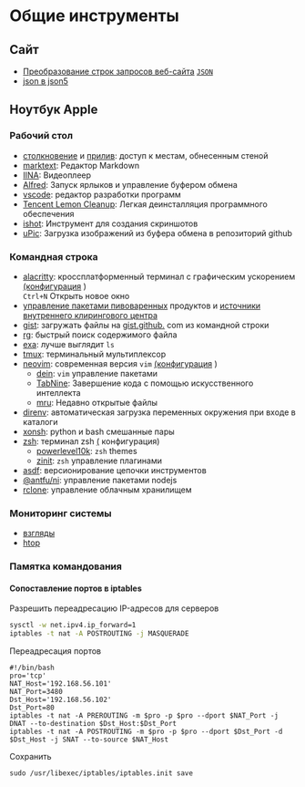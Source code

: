 # Общие инструменты

## Сайт

* [Преобразование строк запросов веб-сайта](https://www.convertonline.io/convert/query-string-to-json) [`JSON`](https://www.convertonline.io/convert/query-string-to-json)
* [json в json5](https://jsonformatter.org/json5-formatter)

## Ноутбук Apple

### Рабочий стол

* [столкновение](https://github.com/yichengchen/clashX) и [прилив](https://t.me/chaoxi): доступ к местам, обнесенным стеной
* [marktext](https://marktext.app): Редактор Markdown
* [IINA](https://iina.io): Видеоплеер
* [Alfred](https://www.alfredapp.com): Запуск ярлыков и управление буфером обмена
* [vscode](https://code.visualstudio.com): редактор разработки программ
* [Tencent Lemon Cleanup](https://lemon.qq.com): Легкая деинсталляция программного обеспечения
* [ishot](https://apps.apple.com/cn/app/ishot-%E4%BC%98%E7%A7%80%E7%9A%84%E6%88%AA%E5%9B%BE%E5%BD%95%E5%B1%8F%E5%B7%A5%E5%85%B7/id1485844094?mt=12): Инструмент для создания скриншотов
* [uPic](https://github.com/gee1k/uPic): Загрузка изображений из буфера обмена в репозиторий github

### Командная строка

* [alacritty](https://github.com/alacritty/alacritty): кроссплатформенный терминал с графическим ускорением [(конфигурация](https://github.com/gcxfd/osx/blob/master/HOME/.config/alacritty/alacritty.yml) )  
  `Ctrl+N` Открыть новое окно
* [управление пакетами пивоваренных](https://brew.sh) продуктов и [источники внутреннего клирингового центра](https://mirrors.tuna.tsinghua.edu.cn/help/homebrew)
* [gist](https://github.com/defunkt/gist): загружать файлы на [gist.github.](https://gist.github.com) com из командной строки
* [rg](https://github.com/BurntSushi/ripgrep): быстрый поиск содержимого файла
* [exa](https://github.com/ogham/exa): лучше выглядит `ls`
* [tmux](https://www.ruanyifeng.com/blog/2019/10/tmux.html): терминальный мультиплексор
* [neovim](https://neovim.io): современная версия `vim` [(конфигурация](https://github.com/gcxfd/osx/tree/master/HOME/.config/nvim) )
  * [dein](https://github.com/Shougo/dein.vim): `vim` управление пакетами
  * [TabNine](https://www.tabnine.com): Завершение кода с помощью искусственного интеллекта
  * [mru](https://github.com/yegappan/mru): Недавно открытые файлы
* [direnv](https://direnv.net): автоматическая загрузка переменных окружения при входе в каталоги
* [xonsh](https://xon.sh): python и bash смешанные пары
* [zsh](https://www.zsh.org): терминал zsh [(](https://github.com/gcxfd/osx/tree/master/HOME) конфигурация)
  * [powerlevel10k](https://github.com/romkatv/powerlevel10k): `zsh` themes
  * [zinit](https://github.com/zdharma-continuum/zinit): `zsh` управление плагинами
* [asdf](https://github.com/asdf-vm/asdf): версионирование цепочки инструментов
* [@antfu/ni](https://www.npmjs.com/package/@antfu/ni): управление пакетами nodejs
* [rclone](https://rclone.org): управление облачным хранилищем

### Мониторинг системы

* [взгляды](https://nicolargo.github.io/glances)
* [htop](https://htop.dev/)

### Памятка командования

#### Сопоставление портов в iptables

Разрешить переадресацию IP-адресов для серверов

```bash
sysctl -w net.ipv4.ip_forward=1
iptables -t nat -A POSTROUTING -j MASQUERADE
```

Переадресация портов

```
#!/bin/bash
pro='tcp'
NAT_Host='192.168.56.101'
NAT_Port=3480
Dst_Host='192.168.56.102'
Dst_Port=80
iptables -t nat -A PREROUTING -m $pro -p $pro --dport $NAT_Port -j DNAT --to-destination $Dst_Host:$Dst_Port
iptables -t nat -A POSTROUTING -m $pro -p $pro --dport $Dst_Port -d $Dst_Host -j SNAT --to-source $NAT_Host
```

Сохранить

```
sudo /usr/libexec/iptables/iptables.init save
```